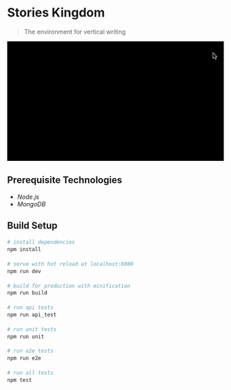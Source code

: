 # Stories Kingdom

> The environment for vertical writing

<p align="center">
  <img alt="Stories Kingdom dev gif" src="https://raw.githubusercontent.com/GoreStarry/Stories_Kingdom/master/static/sk_test_gif.gif">
</p>

## Prerequisite Technologies
* *Node.js*
* *MongoDB*

## Build Setup

``` bash
# install dependencies
npm install

# serve with hot reload at localhost:8080
npm run dev

# build for production with minification
npm run build

# run api tests
npm run api_test

# run unit tests
npm run unit

# run e2e tests
npm run e2e

# run all tests
npm test
```
